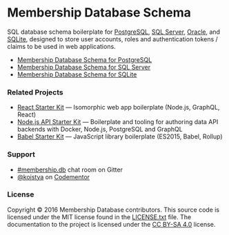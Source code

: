 # Membership Database Schema

SQL database schema boilerplate for [PostgreSQL](https://aws.amazon.com/rds/postgresql/),
[SQL Server](https://azure.microsoft.com/services/sql-database/),
[Oracle](https://aws.amazon.com/rds/oracle/), and [SQLite](http://sqlite.org/), designed to store
user accounts, roles and authentication tokens / claims to be used in web applications.

* [Membership Database Schema for PostgreSQL](https://github.com/membership/membership.db/tree/master/postgres)
* [Membership Database Schema for SQL Server](https://github.com/membership/membership.db/tree/master/mssql)
* [Membership Database Schema for SQLite](https://github.com/membership/membership.db/tree/master/sqlite)


### Related Projects

* [React Starter Kit](https://github.com/kriasoft/react-starter-kit) — Isomorphic web app boilerplate (Node.js, GraphQL, React)
* [Node.js API Starter Kit](https://github.com/kriasoft/nodejs-api-starter) — Boilerplate and tooling for authoring data API backends with Docker, Node.js, PostgreSQL and GraphQL
* [Babel Starter Kit](https://github.com/kriasoft/babel-starter-kit) — JavaScript library boilerplate (ES2015, Babel, Rollup)


### Support

* [#membership.db](https://gitter.im/membership/membership.db) chat room on Gitter
* [@koistya](https://twitter.com/koistya) on [Codementor](https://www.codementor.io/koistya)


### License

Copyright © 2016 Membership Database contributors. This source code is licensed
under the MIT license found in the [LICENSE.txt](https://github.com/membership/membership.db/blob/master/LICENSE.txt)
file. The documentation to the project is licensed under the
[CC BY-SA 4.0](http://creativecommons.org/licenses/by-sa/4.0/) license.
